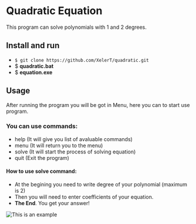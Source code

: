 # Quadratic Equation

This program can solve polynomials with 1 and 2 degrees.

## Install and run

- `$ git clone https://github.com/XelerT/quadratic.git`
- $ **quadratic.bat**
- $ **equation.exe**

## Usage

After running the program you will be got in Menu, here you can to start use program.
### You can use commands:
- help (It will give you list of avaluable commands)
- menu (It will return you to the menu)
- solve (It will start the process of solving equation)
- quit (Exit the program)

#### How to use solve command:
- At the begining you need to write degree of your polynomial (maximum is 2)
- Then you will need to enter coefficients of your equation.
- **The End**. You get your answer!

![This is an example](https://github.com/XelerT/quadratic/blob/review/QuadraticEquation/example.png?raw=true)
